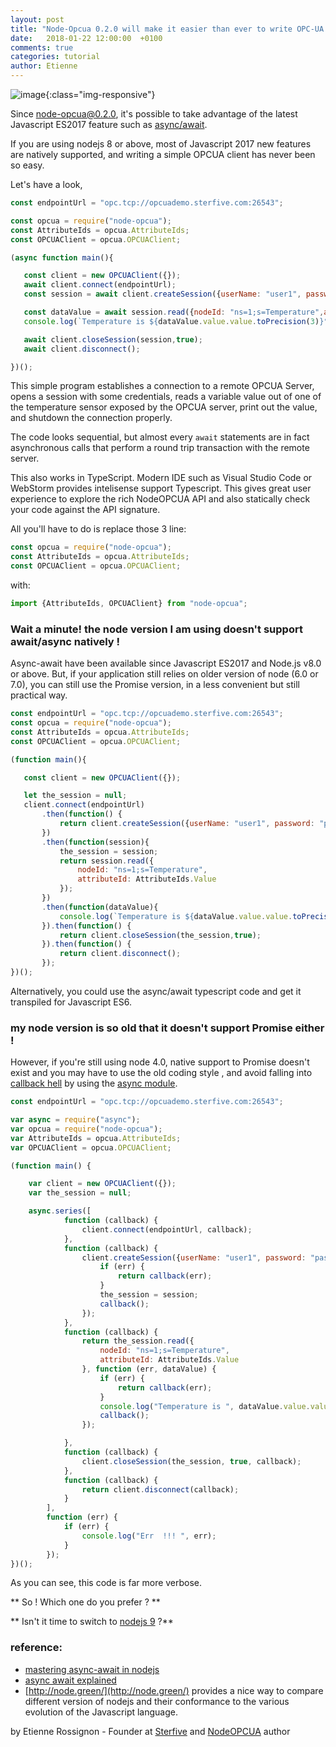 ```yaml
---
layout: post
title: "Node-Opcua 0.2.0 will make it easier than ever to write OPC-UA Client code"
date:   2018-01-22 12:00:00  +0100
comments: true
categories: tutorial
author: Etienne
---
```


![image](/images/demo2_typescript_async.png){:class="img-responsive"}


Since node-opcua@0.2.0, it's possible to take advantage of the latest Javascript ES2017 feature such as [async/await]().

If you are using nodejs 8 or above, most of Javascript 2017 new features are natively supported, 
and writing a simple OPCUA client has never been so easy.
 
Let's have a look,

 ``` javascript
const endpointUrl = "opc.tcp://opcuademo.sterfive.com:26543";

const opcua = require("node-opcua");
const AttributeIds = opcua.AttributeIds;
const OPCUAClient = opcua.OPCUAClient;

(async function main(){

    const client = new OPCUAClient({});
    await client.connect(endpointUrl);
    const session = await client.createSession({userName: "user1", password: "password1"});

    const dataValue = await session.read({nodeId: "ns=1;s=Temperature",attributeId: AttributeIds.Value});
    console.log(`Temperature is ${dataValue.value.value.toPrecision(3)}°C.`);

    await client.closeSession(session,true);
    await client.disconnect();

})();
```

This simple program establishes a connection to a remote OPCUA Server, opens a session with some credentials, 
reads a variable value out of one of the temperature sensor exposed by the OPCUA server, print out the value, and shutdown the connection properly.

The code looks sequential, but almost every ````await```` statements  are in fact asynchronous calls that perform a round trip transaction with the remote server.

This also works in TypeScript. 
Modern IDE such as Visual Studio Code or WebStorm provides intelisense support Typescript. This 
gives great user experience to explore the rich NodeOPCUA API and also statically check your code against
the API signature.

All you'll have to do is replace those 3 line:
```javascript
const opcua = require("node-opcua");
const AttributeIds = opcua.AttributeIds;
const OPCUAClient = opcua.OPCUAClient;
```
with:
```javascript
import {AttributeIds, OPCUAClient} from "node-opcua";
```

### Wait a minute! the node version I am using doesn't support await/async natively !

Async-await have been available since Javascript ES2017 and Node.js v8.0 or above. But, if your application still 
relies on  older version of node (6.0 or 7.0), you can still use the Promise version, in a less 
convenient but still practical way.

 ``` javascript
const endpointUrl = "opc.tcp://opcuademo.sterfive.com:26543";
const opcua = require("node-opcua");
const AttributeIds = opcua.AttributeIds;
const OPCUAClient = opcua.OPCUAClient;

(function main(){

    const client = new OPCUAClient({});

    let the_session = null;
    client.connect(endpointUrl)
        .then(function() {
            return client.createSession({userName: "user1", password: "password1"});
        })
        .then(function(session){
            the_session = session;
            return session.read({
                nodeId: "ns=1;s=Temperature",
                attributeId: AttributeIds.Value
            });
        })
        .then(function(dataValue){
            console.log(`Temperature is ${dataValue.value.value.toPrecision(3)}°C.`);
        }).then(function() {
            return client.closeSession(the_session,true);
        }).then(function() {
            return client.disconnect();
        });
})(); 
```

Alternatively, you could use the async/await typescript code and get it transpiled for Javascript ES6.

### my node version is so old that it doesn't support Promise either !
 
However, if you're still using node 4.0, native support to Promise doesn't exist and you may have to 
use the old coding style , and avoid falling into [callback hell](http://callbackhell.com/) by using the [async module](http://caolan.github.io/async/global.html).

``` javascript
const endpointUrl = "opc.tcp://opcuademo.sterfive.com:26543";

var async = require("async");
var opcua = require("node-opcua");
var AttributeIds = opcua.AttributeIds;
var OPCUAClient = opcua.OPCUAClient;

(function main() {

    var client = new OPCUAClient({});
    var the_session = null;

    async.series([
            function (callback) {
                client.connect(endpointUrl, callback);
            },
            function (callback) {
                client.createSession({userName: "user1", password: "password1"},function (err, session) {
                    if (err) {
                        return callback(err);
                    }
                    the_session = session;
                    callback();
                });
            },
            function (callback) {
                return the_session.read({
                    nodeId: "ns=1;s=Temperature",
                    attributeId: AttributeIds.Value
                }, function (err, dataValue) {
                    if (err) {
                        return callback(err);
                    }
                    console.log("Temperature is ", dataValue.value.value.toPrecision(3), "°C.");
                    callback();
                });

            },
            function (callback) {
                client.closeSession(the_session, true, callback);
            },
            function (callback) {
                return client.disconnect(callback);
            }
        ],
        function (err) {
            if (err) {
                console.log("Err  !!! ", err);
            }
        });
})();
```

As you can see, this code is far more verbose.


** So ! Which one do you prefer ? **

** Isn't it time to switch to [nodejs 9](https://nodejs.org) ?**


### reference:
 * [mastering async-await in nodejs](https://blog.risingstack.com/mastering-async-await-in-nodejs)
 * [async await explained](https://tutorialzine.com/2017/07/javascript-async-await-explained) 
 * [http://node.green/](http://node.green/) provides a nice way to compare different version of nodejs and their conformance to
 the various evolution of the Javascript language.


by Etienne Rossignon - Founder at [Sterfive](https://www.sterfive.com) and [NodeOPCUA](https://node-opcua.github.io) author
